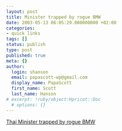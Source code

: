 ```yaml
---
layout: post
title: Minister trapped by rogue BMW
date: 2003-05-13 06:05:29.000000000 +02:00
categories:
- quick links
tags: []
status: publish
type: post
published: true
meta: {}
author:
  login: shanson
  email: papascott-wp@gmail.com
  display_name: PapaScott
  first_name: Scott
  last_name: Hanson
# excerpt: !ruby/object:Hpricot::Doc
  # options: {}
---
```

<p><a title="German engineering? His Mercedes was broken too!" href="http://www.nationmultimedia.com/page.news.php3?clid=2&theme=A&usrsess=1&id=13761">Thai Minister trapped by rogue BMW</a></p>
